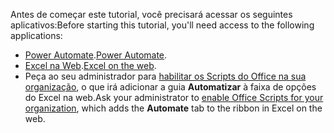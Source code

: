 <span data-ttu-id="95999-101">Antes de começar este tutorial, você precisará acessar os seguintes aplicativos:</span><span class="sxs-lookup"><span data-stu-id="95999-101">Before starting this tutorial, you'll need access to the following applications:</span></span>

- <span data-ttu-id="95999-102">[Power Automate](/power-automate/organization-q-and-a).</span><span class="sxs-lookup"><span data-stu-id="95999-102">[Power Automate](/power-automate/organization-q-and-a).</span></span>
- <span data-ttu-id="95999-103">[Excel na Web](https://www.office.com/launch/excel).</span><span class="sxs-lookup"><span data-stu-id="95999-103">[Excel on the web](https://www.office.com/launch/excel).</span></span>
- <span data-ttu-id="95999-104">Peça ao seu administrador para [habilitar os Scripts do Office na sua organização](/microsoft-365/admin/manage/manage-office-scripts-settings), o que irá adicionar a guia **Automatizar** à faixa de opções do Excel na web.</span><span class="sxs-lookup"><span data-stu-id="95999-104">Ask your administrator to [enable Office Scripts for your organization](/microsoft-365/admin/manage/manage-office-scripts-settings), which adds the **Automate** tab to the ribbon in Excel on the web.</span></span>
